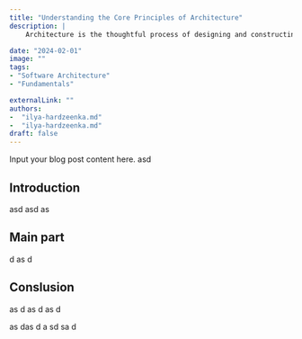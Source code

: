 ```yaml
---
title: "Understanding the Core Principles of Architecture"
description: |
    Architecture is the thoughtful process of designing and constructing spaces that serve both functional and aesthetic purposes. This blog post explores fundamental architectural concepts, from structural elements and materials to design philosophies and historical influences. By examining key principles and real-world examples, it provides a clear foundation for understanding how architecture shapes our environments and meets human needs.

date: "2024-02-01"
image: ""                  
tags: 
- "Software Architecture"
- "Fundamentals"

externalLink: ""      
authors:
-  "ilya-hardzeenka.md"
-  "ilya-hardzeenka.md"                
draft: false
---
```

Input your blog post content here.
asd

## Introduction
asd
asd
as
## Main part
d
as
d
## Conslusion
as
d
as
d
as
d

as
das
d
a
sd
sa
d